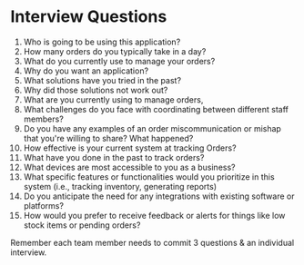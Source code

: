 # Interview Questions

1.  Who is going to be using this application?
2.  How many orders do you typically take in a day?
3.  What do you currently use to manage your orders?
4.  Why do you want an application?
5.  What solutions have you tried in the past?
6.  Why did those solutions not work out?
7.  What are you currently using to manage orders, 
8.  What challenges do you face with coordinating between different staff members?
9.  Do you have any examples of an order miscommunication or mishap that you're willing to share? What happened?
10.  How effective is your current system at tracking Orders?
11.  What have you done in the past to track orders?
12.  What devices are most accessible to you as a business?
13. What specific features or functionalities would you prioritize in this system (i.e., tracking inventory, generating reports)
14. Do you anticipate the need for any integrations with existing software or platforms?
15. How would you prefer to receive feedback or alerts for things like low stock items or pending orders?

Remember each team member needs to commit 3 questions & an individual interview.
